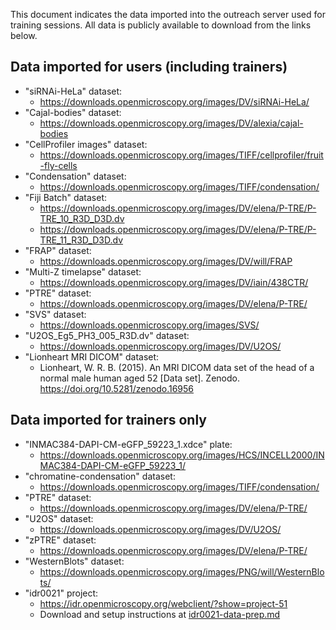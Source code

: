This document indicates the data imported into the outreach
server used for training sessions. All data is publicly available to download
from the links below.

Data imported for users (including trainers)
--------------------------------------------

- "siRNAi-HeLa" dataset:
   * https://downloads.openmicroscopy.org/images/DV/siRNAi-HeLa/
- "Cajal-bodies" dataset:
   * https://downloads.openmicroscopy.org/images/DV/alexia/cajal-bodies
- "CellProfiler images" dataset:
   * https://downloads.openmicroscopy.org/images/TIFF/cellprofiler/fruit-fly-cells
- "Condensation" dataset:
   * https://downloads.openmicroscopy.org/images/TIFF/condensation/
- "Fiji Batch" dataset:
   * https://downloads.openmicroscopy.org/images/DV/elena/P-TRE/P-TRE_10_R3D_D3D.dv 
   * https://downloads.openmicroscopy.org/images/DV/elena/P-TRE/P-TRE_11_R3D_D3D.dv
- "FRAP" dataset:
   * https://downloads.openmicroscopy.org/images/DV/will/FRAP 
- "Multi-Z timelapse" dataset:
   * https://downloads.openmicroscopy.org/images/DV/iain/438CTR/
- "PTRE" dataset:
   * https://downloads.openmicroscopy.org/images/DV/elena/P-TRE/
- "SVS" dataset:
   * https://downloads.openmicroscopy.org/images/SVS/
- "U2OS_Eg5_PH3_005_R3D.dv" dataset:
   * https://downloads.openmicroscopy.org/images/DV/U2OS/
- "Lionheart MRI DICOM" dataset:
    * Lionheart, W. R. B. (2015). An MRI DICOM data set of the head of a normal male human aged 52 [Data set]. Zenodo. https://doi.org/10.5281/zenodo.16956


Data imported for trainers only
-------------------------------

- "INMAC384-DAPI-CM-eGFP_59223_1.xdce" plate:
   * https://downloads.openmicroscopy.org/images/HCS/INCELL2000/INMAC384-DAPI-CM-eGFP_59223_1/
- "chromatine-condensation" dataset:
   * https://downloads.openmicroscopy.org/images/TIFF/condensation/
- "PTRE" dataset:
    * https://downloads.openmicroscopy.org/images/DV/elena/P-TRE/
- "U2OS" dataset:
   * https://downloads.openmicroscopy.org/images/DV/U2OS/
- "zPTRE" dataset:
    * https://downloads.openmicroscopy.org/images/DV/elena/P-TRE/
- "WesternBlots" dataset:
    * https://downloads.openmicroscopy.org/images/PNG/will/WesternBlots/
- "idr0021" project:
    * https://idr.openmicroscopy.org/webclient/?show=project-51
    * Download and setup instructions at [idr0021-data-prep.md](https://github.com/ome/training-scripts/blob/master/maintenance/preparation/idr0021-data-prep.md)
